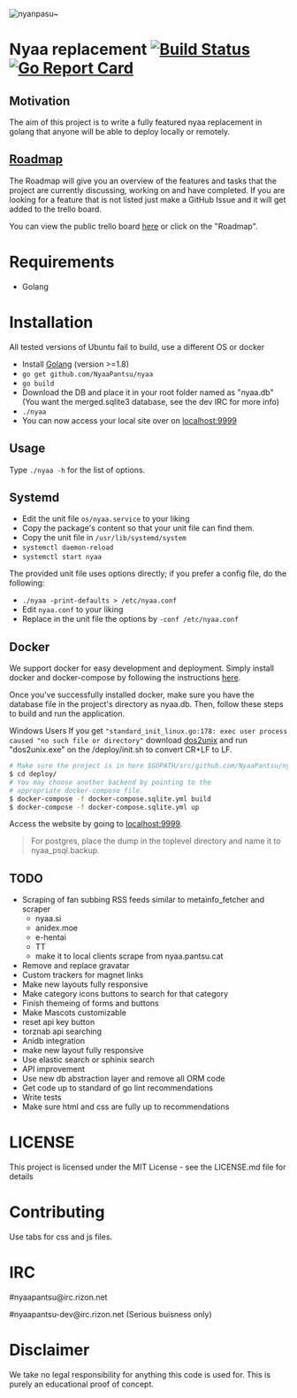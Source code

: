 ![nyanpasu~](https://my.mixtape.moe/aglaxe.png)

# Nyaa replacement [![Build Status](https://travis-ci.org/NyaaPantsu/nyaa.svg?branch=master)](https://travis-ci.org/NyaaPantsu/nyaa) [![Go Report Card](https://goreportcard.com/badge/github.com/NyaaPantsu/nyaa)](https://goreportcard.com/report/github.com/NyaaPantsu/nyaa)

## Motivation
The aim of this project is to write a fully featured nyaa replacement in golang
that anyone will be able to deploy locally or remotely.

## [Roadmap](https://trello.com/b/gMJBwoRq/nyaa-pantsu-cat-roadmap)
The Roadmap will give you an overview of the features and tasks that the project are currently discussing, working on and have completed.
If you are looking for a feature that is not listed just make a GitHub Issue and it will get added to the trello board.

You can view the public trello board [here](https://trello.com/b/gMJBwoRq/nyaa-pantsu-cat-roadmap) or click on the "Roadmap".

# Requirements
* Golang

# Installation
All tested versions of Ubuntu fail to build, use a different OS or docker
* Install [Golang](https://golang.org/doc/install) (version >=1.8)
* `go get github.com/NyaaPantsu/nyaa`
* `go build`
* Download the DB and place it in your root folder named as "nyaa.db" (You want the merged.sqlite3 database, see the dev IRC for more info)
* `./nyaa`
* You can now access your local site over on [localhost:9999](http://localhost:9999)

## Usage

Type `./nyaa -h` for the list of options.

## Systemd

* Edit the unit file `os/nyaa.service` to your liking
* Copy the package's content so that your unit file can find them.
* Copy the unit file in `/usr/lib/systemd/system`
* `systemctl daemon-reload`
* `systemctl start nyaa`

The provided unit file uses options directly; if you prefer a config file, do the following:

* `./nyaa -print-defaults > /etc/nyaa.conf`
* Edit `nyaa.conf` to your liking
* Replace in the unit file the options by `-conf /etc/nyaa.conf`


## Docker

We support docker for easy development and deployment. Simply install docker and
docker-compose by following the instructions [here](https://docs.docker.com/engine/installation/linux/ubuntu/#install-using-the-repository).

Once you've successfully installed docker, make sure you have the database file
in the project's directory as nyaa.db. Then, follow these steps to build and run
the application.

Windows Users If you get `"standard_init_linux.go:178: exec user process caused "no such file or directory"`
download [dos2unix](https://sourceforge.net/projects/dos2unix/files/latest/download) and run "dos2unix.exe"
on the /deploy/init.sh to convert CR+LF to LF.

```sh
# Make sure the project is in here $GOPATH/src/github.com/NyaaPantsu/nyaa
$ cd deploy/
# You may choose another backend by pointing to the
# appropriate docker-compose file.
$ docker-compose -f docker-compose.sqlite.yml build
$ docker-compose -f docker-compose.sqlite.yml up
```

Access the website by going to [localhost:9999](http://localhost:9999).

> For postgres, place the dump in the toplevel directory and name it to
> nyaa_psql.backup.

## TODO
* Scraping of fan subbing RSS feeds similar to metainfo_fetcher and scraper
  * nyaa.si
  * anidex.moe
  * e-hentai
  * TT
  * make it to local clients scrape from nyaa.pantsu.cat
* Remove and replace gravatar
* Custom trackers for magnet links
* Make new layouts fully responsive
* Make category icons buttons to search for that category
* Finish themeing of forms and buttons
* Make Mascots customizable
* reset api key button
* torznab api searching
* Anidb integration
* make new layout fully responsive
* Use elastic search or sphinix search
* API improvement
* Use new db abstraction layer and remove all ORM code
* Get code up to standard of go lint recommendations
* Write tests
* Make sure html and css are fully up to recommendations

# LICENSE
This project is licensed under the MIT License - see the LICENSE.md file for details

# Contributing
 Use tabs for css and js files.

# IRC
#nyaapant<span>su@irc<span>.rizon.n</span>et</span>

#nyaapantsu-dev<span>@ir<span>c.rizon.n</span>et</span> (Serious buisness only)

# Disclaimer
We take no legal responsibility for anything this code is used for. This is purely an educational proof of concept.
